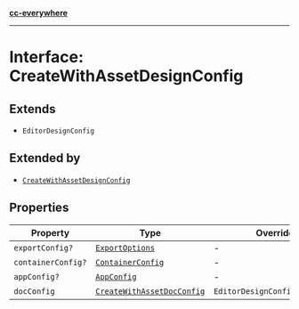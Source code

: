 [**cc-everywhere**](../../../../../../index.md)

***

# Interface: CreateWithAssetDesignConfig

## Extends

- `EditorDesignConfig`

## Extended by

- [`CreateWithAssetDesignConfig`](../../../3p/editor/design-config-types/interfaces/create-with-asset-design-config.md)

## Properties

| Property | Type | Overrides | Inherited from |
| ------ | ------ | ------ | ------ |
| `exportConfig?` | [`ExportOptions`](../../../export-config-types/type-aliases/export-options.md) | - | `EditorDesignConfig.exportConfig` |
| `containerConfig?` | [`ContainerConfig`](../../../container-config-types/type-aliases/container-config.md) | - | `EditorDesignConfig.containerConfig` |
| `appConfig?` | [`AppConfig`](../../app-config-types/type-aliases/app-config.md) | - | `EditorDesignConfig.appConfig` |
| `docConfig` | [`CreateWithAssetDocConfig`](../../doc-config-types/interfaces/create-with-asset-doc-config.md) | `EditorDesignConfig.docConfig` | - |
